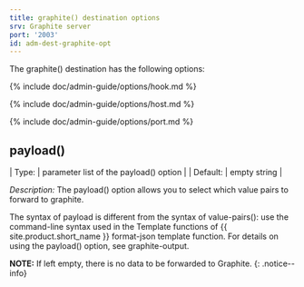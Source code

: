 ```yaml
---
title: graphite() destination options
srv: Graphite server
port: '2003'
id: adm-dest-graphite-opt
---
```


The graphite() destination has the following options:

{% include doc/admin-guide/options/hook.md %}

{% include doc/admin-guide/options/host.md %}

{% include doc/admin-guide/options/port.md %}

## payload()

| Type:    | parameter list of the payload() option |
| Default: |     empty string                       |

*Description:* The payload() option allows you to select which value
pairs to forward to graphite.

The syntax of payload is different from the syntax of value-pairs():
use the command-line syntax used in the Template functions of {{ site.product.short_name }}
format-json template function.
For details on using the payload() option, see graphite-output.

**NOTE:** If left empty, there is no data to be forwarded to Graphite.
{: .notice--info}
